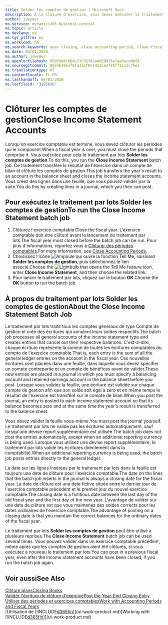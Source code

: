 ```yaml
---
title: Solder les comptes de gestion | Microsoft Docs
description: À la clôture d'exercice, vous devez exécuter le traitement par lots Clôture comptes de gestion afin de clôturer les périodes comptables de l'exercice fiscal.
author: jswymer
ms.service: dynamics365-business-central
ms.topic: article
ms.devlang: na
ms.tgt_pltfrm: na
ms.workload: na
ms.search.keywords: year closing, close accounting period, close fiscal year, bank account detailed trial balance
ms.date: 04/01/2020
ms.author: jswymer
ms.openlocfilehash: 059fda6f088c73c32f82a4029976e7ae6acd40f4
ms.sourcegitcommit: 88e4b30eaf6fa32af0c1452ce2f85ff1111c75e2
ms.translationtype: HT
ms.contentlocale: fr-FR
ms.lasthandoff: 04/01/2020
ms.locfileid: "3195826"
---
```

# <a name="close-income-statement-accounts"></a><span data-ttu-id="01cf5-103">Clôturer les comptes de gestion</span><span class="sxs-lookup"><span data-stu-id="01cf5-103">Close Income Statement Accounts</span></span>
<span data-ttu-id="01cf5-104">Lorsqu'un exercice comptable est terminé, vous devez clôturer les périodes qui le composent.</span><span class="sxs-lookup"><span data-stu-id="01cf5-104">When a fiscal year is over, you must close the periods that comprise it.</span></span> <span data-ttu-id="01cf5-105">Vous exécutez pour cela le traitement par lots **Solder les comptes de gestion**.</span><span class="sxs-lookup"><span data-stu-id="01cf5-105">To do this, you run the **Close Income Statement** batch job.</span></span> <span data-ttu-id="01cf5-106">Ce traitement transfère le résultat de l'exercice dans un compte de bilan et clôture les comptes de gestion.</span><span class="sxs-lookup"><span data-stu-id="01cf5-106">This job transfers the year's result to an account in the balance sheet and closes the income statement accounts.</span></span> <span data-ttu-id="01cf5-107">Vous créez des lignes dans une feuille, que vous pouvez valider par la suite.</span><span class="sxs-lookup"><span data-stu-id="01cf5-107">You do this by creating lines in a journal, which you then can post.</span></span>

## <a name="to-run-the-close-income-statement-batch-job"></a><span data-ttu-id="01cf5-108">Pour exécutez le traitement par lots Solder les comptes de gestion</span><span class="sxs-lookup"><span data-stu-id="01cf5-108">To run the Close Income Statement batch job</span></span>
1. <span data-ttu-id="01cf5-109">Clôturez l'exercice comptable.</span><span class="sxs-lookup"><span data-stu-id="01cf5-109">Close the fiscal year.</span></span> <span data-ttu-id="01cf5-110">L'exercice comptable doit être clôturé avant le lancement du traitement par lots.</span><span class="sxs-lookup"><span data-stu-id="01cf5-110">The fiscal year must closed before the batch job can be run.</span></span> <span data-ttu-id="01cf5-111">Pour plus d'informations, reportez vous à [Clôturer des périodes comptables](year-close-account-periods.md).</span><span class="sxs-lookup"><span data-stu-id="01cf5-111">For more information, see [Close Accounting Periods](year-close-account-periods.md).</span></span>
2. <span data-ttu-id="01cf5-112">Choisissez l'icône ![Ampoule qui ouvre la fonction Tell Me](media/ui-search/search_small.png "Dites-moi ce que vous voulez faire"), saisissez **Solder les comptes de gestion**, puis sélectionnez le lien associé.</span><span class="sxs-lookup"><span data-stu-id="01cf5-112">Choose the ![Lightbulb that opens the Tell Me feature](media/ui-search/search_small.png "Tell me what you want to do") icon, enter **Close Income Statement**, and then choose the related link.</span></span>
3. <span data-ttu-id="01cf5-113">Pour lancer le traitement par lots, cliquez sur le bouton **OK**.</span><span class="sxs-lookup"><span data-stu-id="01cf5-113">Choose the **OK** button to run the batch job.</span></span>

## <a name="about-the-close-income-statement-batch-job"></a><span data-ttu-id="01cf5-114">À propos du traitement par lots Solder les comptes de gestion</span><span class="sxs-lookup"><span data-stu-id="01cf5-114">About the Close Income Statement Batch Job</span></span>
<span data-ttu-id="01cf5-115">Le traitement par lots traite tous les comptes généraux de type Compte de gestion et crée des écritures qui annulent leurs soldes respectifs.</span><span class="sxs-lookup"><span data-stu-id="01cf5-115">The batch job processes all general accounts of the income statement type and creates entries that cancel out their respective balances.</span></span> <span data-ttu-id="01cf5-116">C'est-à-dire, chaque écriture représente la somme de toutes les écritures comptables du compte de l'exercice comptable.</span><span class="sxs-lookup"><span data-stu-id="01cf5-116">That is, each entry is the sum of all the general ledger entries on the account in the fiscal year.</span></span> <span data-ttu-id="01cf5-117">Ces nouvelles écritures sont placées dans une feuille, dans laquelle vous devez spécifier un compte contrepartie et un compte de bénéfices avant de valider.</span><span class="sxs-lookup"><span data-stu-id="01cf5-117">These new entries are placed in a journal in which you must specify a balancing account and retained earnings account in the balance sheet before you post.</span></span> <span data-ttu-id="01cf5-118">Lorsque vous validez la feuille, une écriture est validée sur chaque compte de gestion afin que son solde soit égal à zéro et en même temps le résultat de l'exercice est transféré sur le compte de bilan.</span><span class="sxs-lookup"><span data-stu-id="01cf5-118">When you post the journal, an entry is posted to each income statement account so that its balance becomes zero and at the same time the year's result is transferred to the balance sheet.</span></span>

<span data-ttu-id="01cf5-119">Vous devez valider la feuille vous-même.</span><span class="sxs-lookup"><span data-stu-id="01cf5-119">You must post the journal yourself.</span></span> <span data-ttu-id="01cf5-120">Le traitement par lots ne valide pas les écritures automatiquement, sauf lorsqu'une devise report supplémentaire est utilisée.</span><span class="sxs-lookup"><span data-stu-id="01cf5-120">The batch job does not post the entries automatically, except when an additional reporting currency is being used.</span></span> <span data-ttu-id="01cf5-121">Lorsque vous utilisez une devise report supplémentaire, le traitement par lots valide les écritures directement dans la comptabilité.</span><span class="sxs-lookup"><span data-stu-id="01cf5-121">When an additional reporting currency is being used, the batch job posts entries directly to the general ledger.</span></span>

<span data-ttu-id="01cf5-122">La date sur les lignes insérées par le traitement par lots dans la feuille est toujours une date de clôture pour l'exercice comptable.</span><span class="sxs-lookup"><span data-stu-id="01cf5-122">The date on the lines that the batch job inserts in the journal is always a closing date for the fiscal year.</span></span> <span data-ttu-id="01cf5-123">La date de clôture est une date fictive située entre le dernier jour de l'exercice comptable précédent et le premier jour du nouvel exercice comptable.</span><span class="sxs-lookup"><span data-stu-id="01cf5-123">The closing date is a fictitious date between the last day of the old fiscal year and the first day of the new year.</span></span> <span data-ttu-id="01cf5-124">L'avantage de valider sur une date de clôture est que vous maintenez des soldes corrects pour les dates ordinaires de l'exercice comptable.</span><span class="sxs-lookup"><span data-stu-id="01cf5-124">The advantage of posting on a closing date is that you maintain the correct balances for the ordinary dates of the fiscal year.</span></span>

<span data-ttu-id="01cf5-125">Le traitement par lots **Solder les comptes de gestion** peut être utilisé à plusieurs reprises.</span><span class="sxs-lookup"><span data-stu-id="01cf5-125">The **Close Income Statement** batch job can be used several times.</span></span> <span data-ttu-id="01cf5-126">Vous pouvez valider dans un exercice comptable précédent, même après que les comptes de gestion aient été clôturés, si vous exécutez à nouveau le traitement par lots.</span><span class="sxs-lookup"><span data-stu-id="01cf5-126">You can post in a previous fiscal year, even after the income statement accounts have been closed, if you run the batch job again.</span></span>

## <a name="see-also"></a><span data-ttu-id="01cf5-127">Voir aussi</span><span class="sxs-lookup"><span data-stu-id="01cf5-127">See Also</span></span>

[<span data-ttu-id="01cf5-128">Clôture plans</span><span class="sxs-lookup"><span data-stu-id="01cf5-128">Closing Books</span></span>](year-close-books.md)  
[<span data-ttu-id="01cf5-129">Valider l'écriture de clôture d'exercice</span><span class="sxs-lookup"><span data-stu-id="01cf5-129">Post the Year-End Closing Entry</span></span>](year-how-post-year-end-close-entry.md)  
[<span data-ttu-id="01cf5-130">Utiliser des périodes et exercices comptables</span><span class="sxs-lookup"><span data-stu-id="01cf5-130">Work with Accounting Periods and Fiscal Years</span></span>](finance-accounting-periods-and-fiscal-years.md)  
<span data-ttu-id="01cf5-131">[Utilisation de [!INCLUDE[d365fin](includes/d365fin_md.md)]](ui-work-product.md)</span><span class="sxs-lookup"><span data-stu-id="01cf5-131">[Working with [!INCLUDE[d365fin](includes/d365fin_md.md)]](ui-work-product.md)</span></span>
